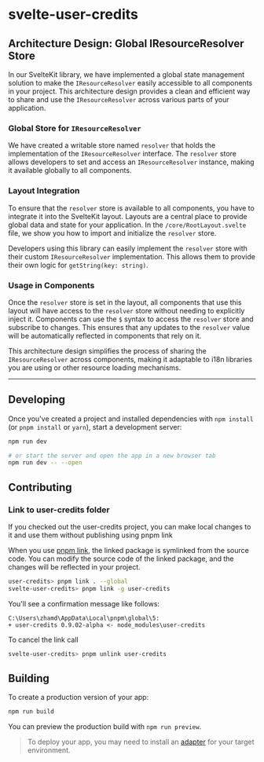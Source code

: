 # svelte-user-credits


## Architecture Design: Global IResourceResolver Store

In our SvelteKit library, we have implemented a global state management solution to make the `IResourceResolver` easily accessible to all components in your project. This architecture design provides a clean and efficient way to share and use the `IResourceResolver` across various parts of your application.

### Global Store for `IResourceResolver`

We have created a writable store named `resolver` that holds the implementation of the `IResourceResolver` interface. The `resolver` store allows developers to set and access an `IResourceResolver` instance, making it available globally to all components.

### Layout Integration

To ensure that the `resolver` store is available to all components, you have to integrate it into the SvelteKit layout. Layouts are a central place to provide global data and state for your application. In the `/core/RootLayout.svelte` file, we show you how to import and initialize the `resolver` store.

Developers using this library can easily implement the `resolver` store with their custom `IResourceResolver` implementation. This allows them to provide their own logic for `getString(key: string)`.

### Usage in Components

Once the `resolver` store is set in the layout, all components that use this layout will have access to the `resolver` store without needing to explicitly inject it. Components can use the `$` syntax to access the `resolver` store and subscribe to changes. This ensures that any updates to the `resolver` value will be automatically reflected in components that rely on it.

This architecture design simplifies the process of sharing the `IResourceResolver` across components, making it adaptable to i18n libraries you are using or other resource loading mechanisms.

---

## Developing
Once you've created a project and installed dependencies with `npm install` (or `pnpm install` or `yarn`), start a development server:

```bash
npm run dev

# or start the server and open the app in a new browser tab
npm run dev -- --open
```

## Contributing 
### Link to user-credits folder
If you checked out the user-credits project, you can make local changes to it and use them without publishing using pnpm link

When you use [pnpm link](https://pnpm.io/cli/link#:~:text=pnpm%20link%20%E2%80%8B,to%20bar%2Fnode_modules%2Ffoo%20.), the linked package is symlinked from the source code. You can modify the source code of the linked package, and the changes will be reflected in your project.

```bash
user-credits> pnpm link . --global
svelte-user-credits> pnpm link -g user-credits
```
You'll see a confirmation message like follows:
```
C:\Users\zhamd\AppData\Local\pnpm\global\5:
+ user-credits 0.9.02-alpha <- node_modules\user-credits
```

To cancel the link call
```bash
svelte-user-credits> pnpm unlink user-credits
```



## Building

To create a production version of your app:

```bash
npm run build
```

You can preview the production build with `npm run preview`.

> To deploy your app, you may need to install an [adapter](https://kit.svelte.dev/docs/adapters) for your target environment.

